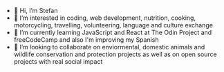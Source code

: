 - 👋 Hi, I’m Stefan
- 👀 I’m interested in coding, web development, nutrition, cooking, motorcycling, travelling, volunteering, language and culture exchange
- 🌱 I’m currently learning JavaScript and React at The Odin Project and freeCodeCamp and also I'm improving my Spanish
- 💞️ I’m looking to collaborate on enviormental, domestic animals and wildlife conservation and protection projects as well as on open source projects with real social impact


<!--- - 📫 How to reach me ...


smallville-s/smallville-s is a ✨ special ✨ repository because its `README.md` (this file) appears on your GitHub profile.
You can click the Preview link to take a look at your changes.
--->
